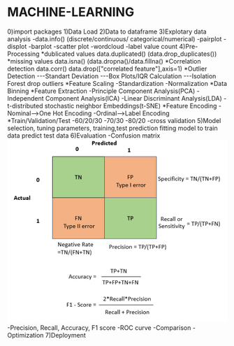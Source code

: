 # MACHINE-LEARNING
0)import packages
1)Data Load
2)Data to dataframe
3)Explotary data analysis
-data.info() (discrete/continuous/ categorical/numerical)
-pairplot
-displot
-barplot
-scatter plot
-wordcloud
-label value count
4)Pre-Processing
*dublicated values
data.duplicated()  (data.drop_duplicates())
*missing values
data.isna()  (data.dropna()/data.fillna()
*Correlation detection
data.corr()
data.drop(["correlated feature"],axis=1)
*Outlier Detection
---Standart Deviation
---Box Plots/IQR Calculation
---Isolation Forest
drop outliers
*Feature Scaling
-Standardization
-Normalization
*Data Binning
*Feature Extraction
-Principle Component Analysis(PCA)
-Independent Component Analysis(ICA)
-Linear Discriminant Analysis(LDA)
-t-distributed stochastic neighbor Embeddings(t-SNE)
*Feature Encoding
-Nominal-->One Hot Encoding
-Ordinal-->Label Encoding
*Train/Validation/Test
-60/20/30
-70/30
-80/20
-cross validation
5)Model selection, tuning parameters, training,test prediction
fitting model to train data
predict test data
6)Evaluation
-Confusion matrix
![](img/evaluationmetrics.png)
-Precision,  Recall, Accuracy, F1 score
-ROC curve
-Comparison
-Optimization
7)Deployment

